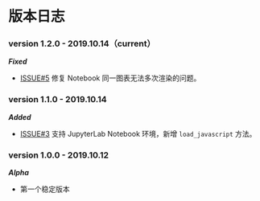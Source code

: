 # 版本日志

### version 1.2.0 - 2019.10.14（current）

***Fixed***
* [ISSUE#5](https://github.com/chenjiandongx/cutecharts/issues/5) 修复 Notebook 同一图表无法多次渲染的问题。


### version 1.1.0 - 2019.10.14

***Added***
* [ISSUE#3](https://github.com/chenjiandongx/cutecharts/issues/3) 支持 JupyterLab Notebook 环境，新增 `load_javascript` 方法。


### version 1.0.0 - 2019.10.12

***Alpha***
* 第一个稳定版本
